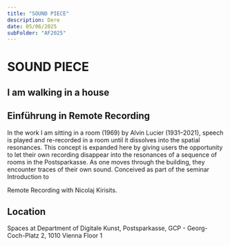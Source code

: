 ```yaml
---
title: "SOUND PIECE"
description: Dere
date: 05/06/2025
subFolder: "AF2025"
---
```


# SOUND PIECE
## I am walking in a house
## Einführung in Remote Recording

In the work I am sitting in a room (1969) by Alvin Lucier (1931–2021), speech is played and re-recorded in a room until it dissolves into the spatial resonances. This concept is expanded here by giving users the opportunity to let their own recording disappear into the resonances of a sequence of rooms in the Postsparkasse. As one moves through the building, they encounter traces of their own sound. Conceived as part of the seminar Introduction to

Remote Recording with Nicolaj Kirisits.

## Location

Spaces at Department of Digitale Kunst, Postsparkasse, GCP - Georg-Coch-Platz 2, 1010 Vienna
Floor 1 

